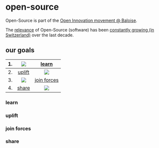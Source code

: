 # open-source
Open-Source is part of the [Open Innovation movement @ Baloise](https://www.inside-it.ch/articles/51129).

The [relevance](http://opensourcesurvey.org/2017/#overview) of Open-Source (software) has been [constantly growing (in Switzerland)](https://oss-studie.ch) over the last decade. 

## our goals

|1.| ![](https://png.icons8.com/dotty/80/000000/idea.png)     | [learn](#learn)                                         |
|--|:--------------------------------------------------------:|:-------------------------------------------------------:|
|2.| [uplift](#uplift)                                        | ![](https://png.icons8.com/dotty/80/000000/stairs.png)  |
|3.| ![](https://png.icons8.com/dotty/80/000000/groups.png)   | [join forces](#join-forces)                             |
|4.| [share](#share)                                          | ![](https://png.icons8.com/dotty/80/000000/mind-map.png)|

### learn

### uplift

### join forces

### share
